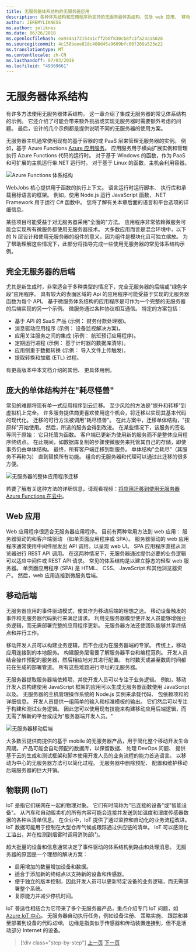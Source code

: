 ```yaml
---
title: 无服务器体系结构的无服务器应用
description: 各种体系结构和应用程序所支持的无服务器体系结构，包括 web 应用、 移动和 IoT 的探索。
author: JEREMYLIKNESS
ms.author: jeliknes
ms.date: 06/26/2018
ms.openlocfilehash: ea944a172154a1cff2b8f830cb8fc3fa24a15028
ms.sourcegitcommit: 4c158beee818c408d45a9609bfc06f209a523e22
ms.translationtype: MT
ms.contentlocale: zh-CN
ms.lasthandoff: 07/03/2018
ms.locfileid: "49369661"
---
```

# <a name="serverless-architecture"></a>无服务器体系结构

有许多方法使用无服务器体系结构。 这一章介绍了集成无服务器的常见体系结构的示例。 它还介绍了可能会带来额外挑战或实现无服务器时需要额外考虑的问题。 最后，设计的几个示例都是提供说明不同的无服务器的使用方案。

无服务器主机通常使用现有的基于容器的或 PaaS 层来管理无服务器的实例。 例如，基于 Azure Functions [Azure 应用服务](https://docs.microsoft.com/azure/app-service/)。 应用服务用于横向扩展实例和管理执行 Azure Functions 代码的运行时。 对于基于 Windows 的函数，作为 PaaS 和可扩展的主机运行带.NET 运行时。 对于基于 Linux 的函数，主机会利用容器。

![Azure Functions 体系结构](./media/azure-functions-architecture.png)

WebJobs 核心提供用于函数的执行上下文。 语言运行时运行脚本、 执行库和承载目标语言的框架。 例如，使用 Node.js 运行 JavaScript 函数，.NET Framework 用于运行 C# 函数中。 您将了解有关本章后面的语言和平台选项的详细信息。

某些项目可能受益于对无服务器采用"全面的"方法。 应用程序非常依赖微服务可能会实现所有微服务都使用无服务器技术。 大多数应用而言是混合环境中，以下的 N 层设计和使用无服务器的组件的意义，因为组件是模块化且可独立缩放。 为了帮助理解这些情况下，此部分将指导完成一些使用无服务器的常见体系结构示例。

## <a name="full-serverless-back-end"></a>完全无服务器的后端

尤其是新生成时，非常适合于多种类型的情况下，完全无服务器的后端或"绿色字段"应用程序。 具有较大的表面区域的 Api 的应用程序可能受益于实现的无服务器函数为每个 API。 基于微服务体系结构的应用程序是可作为一个完整的无服务器的后端实现的另一个示例。 微服务通过各种协议相互通信。 特定的方案包括：

* 基于 API 的 SaaS 产品 (示例： 财务付款处理器)。
* 消息驱动应用程序 (示例： 设备监视解决方案)。
* 应用关注服务之间的集成 (示例： 航班预订应用程序)。
* 定期运行进程 (示例： 基于计时器的数据库清除)。
* 应用侧重于数据转换 (示例： 导入文件上传触发)。
* 提取转换和加载 (ETL) 过程。

有更高版本中本文档介绍的其他、 更具体用例。

## <a name="monoliths-and-starving-the-beast"></a>庞大的单体结构并在"耗尽怪兽"

常见的难题将现有单一式应用程序到云迁移。 至少风险的方法是"提升和转移"到虚拟机上完全。 许多服务提供商更喜欢使用这个机会，将迁移以实现其基本代码的现代化。 迁移的可行方法被调用"耗尽怪兽"。 在此方案中，迁移单体结构，"按原样"开始使用。 然后，所选的服务会得到改进。 在某些情况下，该服务的签名等同于原始： 它只托管为函数。 客户端已更新为使用新的服务而不是整体应用程序终结点。 在此期间，如数据库复制的步骤使微服务来托管其自己的存储，即使事务仍由单体结构。 最终，所有客户端迁移到新服务。 单体结构"会耗尽"（其服务不再称为） 直到替换所有功能。 组合的无服务器和代理可以通过此迁移的很多方便。

![无服务器的整体应用程序迁移](./media/serverless-monolith-migration.png)

若要了解有关这种方法的详细信息，请观看视频：[将应用迁移到使用无服务器 Azure Functions 在云中](https://channel9.msdn.com/Events/Connect/2017/E102)。

## <a name="web-apps"></a>Web 应用

Web 应用程序很适合无服务器应用程序。 目前有两种常用方法到 web 应用： 服务器驱动的和客户端驱动 （如单页面应用程序或 SPA）。 服务器驱动的 web 应用程序通常使用中间件层发出 API 调用，以呈现 web UI。 SPA 应用程序直接从浏览器进行 REST API 调用。 在这两种情况下，无服务器通过提供必要的业务逻辑可以适应中间件或 REST API 请求。 常见的体系结构是以建立静态的轻型 web 服务器。 单页面应用程序 (SPA) 是 HTML、 CSS、 JavaScript 和其他浏览器资产。 然后，web 应用连接到微服务后端。

## <a name="mobile-back-ends"></a>移动后端

无服务器应用的事件驱动模式，使其作为移动后端的理想之选。 移动设备触发的事件和无服务器代码执行来满足请求。 利用无服务器模型使开发人员能够增强业务逻辑，而无需部署完整的应用程序更新。 无服务器方法还使团队能够共享终结点和并行工作。

移动开发人员可以构建业务逻辑，而不会成为在服务器端的专家。 传统上，移动应用连接到的本地服务。 构建服务层需要了解服务器平台和编程范例。 开发人员结合操作预配的服务器，然后相应地对其进行配置。 有时数天或甚至数周时间都花在生成的部署管道。 所有这些难题进行寻址的无服务器。

无服务器提取服务器端依赖项，并使开发人员可以专注于业务逻辑。 例如，移动开发人员构建使用 JavaScript 框架的应用可以生成无服务器函数使用 JavaScript 以及。 无服务器的主机管理操作系统的 Node.js 实例来承载代码、 包依赖项和的详细信息。 开发人员提供一组简单的输入和标准模板的输出。 它们然后可以专注于构建和测试业务逻辑。 因此您可以使用现有技能来构建移动应用后端逻辑，而无需了解新的平台或成为"服务器端开发人员。"

![无服务器移动后端](./media/serverless-mobile-backend.png)

大多数云提供商提供的基于 mobile 的无服务器产品，用于简化整个移动开发生命周期。 产品可能会自动预配的数据库，以保留数据、 处理 DevOps 问题、 提供基于云的生成和测试框架和脚本使用开发人员的业务流程的能力首选语言。 以移动为中心的无服务器方法可以简化过程。 无服务器中删除预配、 配置和维护移动后端服务器的巨大开销。

## <a name="internet-of-things-iot"></a>物联网 (IoT)

IoT 是指它们联网在一起的物理对象。 它们有时简称为"已连接的设备"或"智能设备"。 从汽车和自动贩卖机的所有内容可能会连接并发送到如温度和湿度传感器数据的各种从清单信息。 在企业中，IoT 提供了通过监控和自动化的业务流程改进。 IoT 数据可能用于控制在大型仓库气候或跟踪通过供应链的清单。 IoT 可以感测化工溢出，并在检测到烟雾时调用消防部门。

超大批量的设备和信息通常决定了事件驱动的体系结构到路由和处理消息。 无服务器的原因是一个理想的解决方案：

* 启用增加的数量增加设备和数据。
* 适合于添加新的终结点以支持新的设备和传感器。
* 便于独立的版本控制，因此开发人员可以更新特定设备的业务逻辑，而无需部署整个系统。
* 复原能力并减少停机时间。

IoT 普适性相结合为它带来了多个无服务器产品，重点介绍专门 IoT 问题，如[Azure IoT 中心](https://docs.microsoft.com/azure/iot-hub)。 无服务器自动执行任务，例如设备注册、 策略实施、 跟踪和甚至部署到设备的代码*边缘*。 边缘是指类似于传感器和传动装置连接到，但不是活动部分 Internet 的设备。

>[!div class="step-by-step"]
[上一页](architecture-approaches.md)
[下一页](serverless-architecture-considerations.md)
